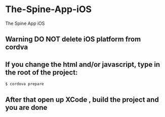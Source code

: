 # The-Spine-App-iOS
The Spine App iOS

## Warning DO NOT delete iOS platform from cordva

## If you change the html and/or javascript, type in the root of the project:
```bash
$ cordova prepare
```
## After that open up XCode , build the project and you are done
